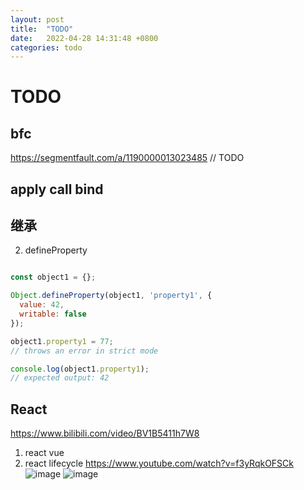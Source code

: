 ```yaml
---
layout: post
title:  "TODO"
date:   2022-04-28 14:31:48 +0800
categories: todo
---
```


# TODO

## bfc
https://segmentfault.com/a/1190000013023485
// TODO


## apply call bind

## 继承

2. defineProperty

```js

const object1 = {};

Object.defineProperty(object1, 'property1', {
  value: 42,
  writable: false
});

object1.property1 = 77;
// throws an error in strict mode

console.log(object1.property1);
// expected output: 42


```

## React

https://www.bilibili.com/video/BV1B5411h7W8

1. react vue
2. react lifecycle
   https://www.youtube.com/watch?v=f3yRqkOFSCk
   ![image](https://user-images.githubusercontent.com/451008/165982748-8d845cf8-2952-4898-b551-7deee7b83d04.png)
   ![image](https://user-images.githubusercontent.com/451008/165982983-f7ea7e9d-ca87-42ed-b336-9f3a416a7cb0.png)



